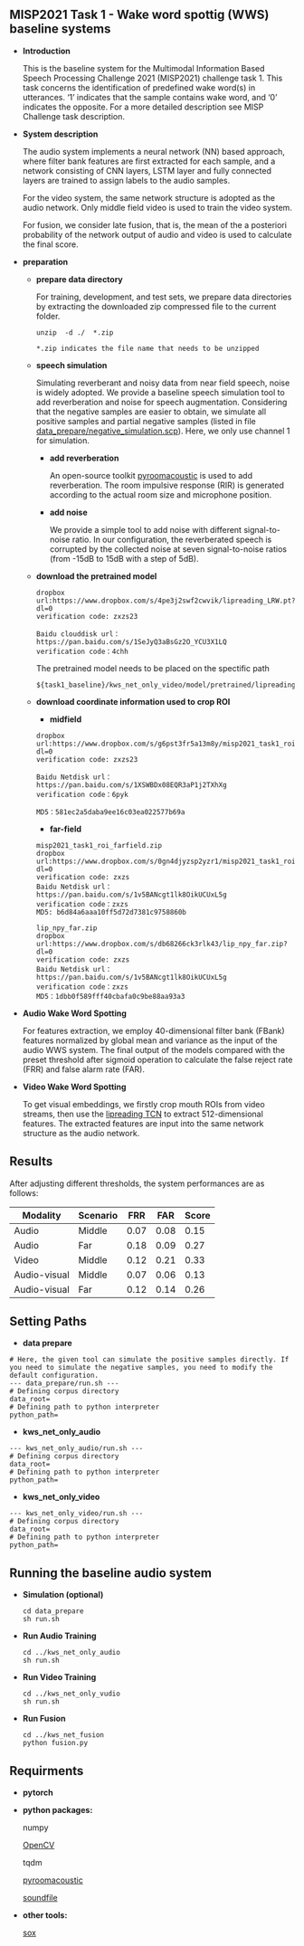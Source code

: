 ## MISP2021 Task 1 - Wake word spottig (WWS) baseline systems

- **Introduction**

    This is the baseline system for the Multimodal Information Based Speech Processing Challenge 2021 (MISP2021) challenge task 1. This task concerns the identification of predefined wake word(s) in utterances. ‘1’ indicates that the sample contains wake word, and ‘0’ indicates the opposite. For a more detailed description see MISP Challenge task description.


- **System description**

    The audio system implements a neural network (NN) based approach, where filter bank features are first extracted for each sample, and a network consisting of CNN layers, LSTM layer and fully connected layers are trained to assign labels to the audio samples.

    For the video system, the same network structure is adopted as the audio network. Only middle field video is used to train the video system.
    
    For fusion, we consider late fusion, that is, the mean of the a posteriori probability of the network output of audio and video is used to calculate the final score.

- **preparation**

  - **prepare data directory**

      For training, development, and test sets, we prepare data directories by extracting the downloaded zip compressed file to the current folder.

      ```
      unzip  -d ./  *.zip

      *.zip indicates the file name that needs to be unzipped
      ```

  - **speech simulation** 

    Simulating reverberant and noisy data from near field speech, noise is widely adopted. We provide a baseline speech simulation tool to add reverberation and noise for speech augmentation. Considering that the negative samples are easier to obtain, we simulate all positive samples and partial negative samples (listed in file [data_prepare/negative_simulation.scp](data_prepare/negative_simulation.scp)). Here, we only use channel 1 for simulation.

    - **add reverberation**

        An open-source toolkit [pyroomacoustic](https://github.com/LCAV/pyroomacoustics) is used to add reverberation. The room impulsive response (RIR) is generated according to the actual room size and microphone position.

    - **add noise**

        We provide a simple tool to add noise with different signal-to-noise ratio. In our configuration, the reverberated speech is corrupted by the collected noise at seven signal-to-noise ratios (from -15dB to 15dB with a step of 5dB).

  - **download the pretrained model**

    ```
    dropbox url:https://www.dropbox.com/s/4pe3j2swf2cwvik/lipreading_LRW.pt?dl=0
    verification code: zxzs23
    
    Baidu clouddisk url：https://pan.baidu.com/s/1SeJyQ3aBsGz2O_YCU3X1LQ
    verification code：4chh
    ```

    The pretrained model needs to be placed on the spectific path
    
    ```
    ${task1_baseline}/kws_net_only_video/model/pretrained/lipreading_LRW.pt
    ```
  - **download coordinate information used to crop ROI**
      - **midfield**
      
    ```
    dropbox url:https://www.dropbox.com/s/g6pst3fr5a13m8y/misp2021_task1_roi_midfield.zip?dl=0
    verification code: zxzs23
    
    Baidu Netdisk url：https://pan.baidu.com/s/1XSWBDx08EQR3aP1j2TXhXg
    verification code：6pyk 
    
    MD5：581ec2a5daba9ee16c03ea022577b69a
    ```
      - **far-field**         

    ```    
    misp2021_task1_roi_farfield.zip 
    dropbox url:https://www.dropbox.com/s/0gn4djyzsp2yzr1/misp2021_task1_roi_farfield.zip?dl=0
    verification code: zxzs   
    Baidu Netdisk url：https://pan.baidu.com/s/1v5BANcgt1lk8OikUCUxL5g
    verification code：zxzs
    MD5: b6d84a6aaa10ff5d72d7381c9758860b    
    
    lip_npy_far.zip
    dropbox url:https://www.dropbox.com/s/db68266ck3rlk43/lip_npy_far.zip?dl=0
    verification code: zxzs
    Baidu Netdisk url：https://pan.baidu.com/s/1v5BANcgt1lk8OikUCUxL5g
    verification code：zxzs    
    MD5：1dbb0f589fff40cbafa0c9be88aa93a3 
    ```

     
- **Audio Wake Word Spotting**

    For features extraction, we employ 40-dimensional filter bank (FBank) features normalized by global mean and variance as the input of the audio WWS system. The final output of the models compared with the preset threshold after sigmoid operation to calculate the false reject rate (FRR) and false alarm rate (FAR).

- **Video Wake Word Spotting**

    To get visual embeddings, we firstly crop mouth ROIs from video streams, then use the [lipreading TCN](https://github.com/mpc001/Lipreading_using_Temporal_Convolutional_Networks)  to extract 512-dimensional features. The extracted features are input into the same network structure as the audio network.

## Results

  After adjusting different thresholds, the system performances are as follows:

| Modality       | Scenario    | FRR     | FAR    | Score  |
| -------------- | ----------- | ------- | -------|-------|
| Audio   | Middle      |  0.07   | 0.08   | 0.15   |
| Audio   | Far         |  0.18   | 0.09   |  0.27| 
| Video   | Middle      | 0.12|0.21 |0.33 | 
| Audio-visual | Middle      |  0.07 | 0.06 | 0.13 |
| Audio-visual | Far         |  0.12 | 0.14 | 0.26 |


## Setting Paths

- **data prepare**

```
# Here, the given tool can simulate the positive samples directly. If you need to simulate the negative samples, you need to modify the default configuration.
--- data_prepare/run.sh ---
# Defining corpus directory
data_root=
# Defining path to python interpreter
python_path=
```

- **kws_net_only_audio**

```
--- kws_net_only_audio/run.sh ---
# Defining corpus directory
data_root=
# Defining path to python interpreter
python_path=
```

- **kws_net_only_video**

```
--- kws_net_only_video/run.sh ---
# Defining corpus directory
data_root=
# Defining path to python interpreter
python_path=
```

## Running the baseline audio system

- **Simulation (optional)**

    ```
    cd data_prepare
    sh run.sh
    ```

- **Run Audio Training**

    ```
    cd ../kws_net_only_audio
    sh run.sh
    ```

- **Run Video Training**

    ```
    cd ../kws_net_only_vudio
    sh run.sh
    ```

- **Run Fusion**

    ```
    cd ../kws_net_fusion
    python fusion.py
    ```

## Requirments

- **pytorch**

- **python packages:**

    numpy
    
    [OpenCV](https://github.com/opencv/opencv-python)

    tqdm

    [pyroomacoustic](https://github.com/LCAV/pyroomacoustics)

    [soundfile](https://github.com/bastibe/python-soundfile)

- **other tools:**

    [sox](http://sox.sourceforge.net/) 

